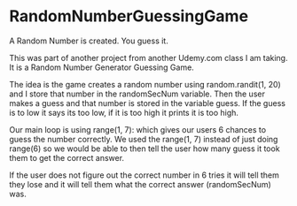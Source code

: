 # RandomNumberGuessingGame
A Random Number is created. You guess it.

This was part of another project from another Udemy.com class I am taking.
It is a Random Number Generator Guessing Game.

The idea is the game creates a random number using random.randit(1, 20) and I store that number in the randomSecNum variable.
Then the user makes a guess and that number is stored in the variable guess.
If the guess is to low it says its too low, if it is too high it prints it is too high.

Our main loop is using range(1, 7):
which gives our users 6 chances to guess the number correctly.
We used the range(1, 7) instead of just doing range(6) so we would be able to then tell the user how many guess it took them to get the correct answer.

If the user does not figure out the correct number in 6 tries it will tell them they lose and it will tell them what the correct answer (randomSecNum) was.
